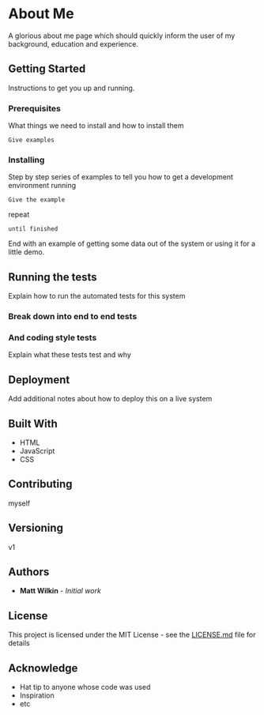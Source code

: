 # About Me
A glorious about me page which should quickly inform the user of my background, education and experience.

## Getting Started
Instructions to get you up and running. 

### Prerequisites

What things we need to install and how to install them

```
Give examples
```

### Installing

Step by step series of examples to tell you how to get a development environment running

```
Give the example
```

repeat

```
until finished
```

End with an example of getting some data out of the 
system or using it for a little demo. 

## Running the tests

Explain how to run the automated tests for this system

### Break down into end to end tests

### And coding style tests

Explain what these tests test and why

## Deployment

Add additional notes about how to deploy this on a live system

## Built With
* HTML
* JavaScript
* CSS

## Contributing

myself

## Versioning

v1

## Authors

* **Matt Wilkin** - *Initial work*

## License

This project is licensed under the MIT License - see the [LICENSE.md](LICENSE.md) file for details

## Acknowledge

* Hat tip to anyone whose code was used
* Inspiration
* etc